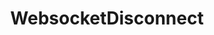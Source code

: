 ---
name: WebsocketDisconnect
title: WebsocketDisconnect
description: Disconnect a configured WebSocket client
parameters:
  - name: connection
    import: core/websocket/custom-clients/connection
example: |
    using System;
    public class CPHInline
    {
        public bool Execute()
        {
            //Disconnect the websocket client with index 0
            //Index is from top to bottom of the clients list, starting at 0
            CPH.WebsocketDisconnect(0);

            return true;
        }
    }
---